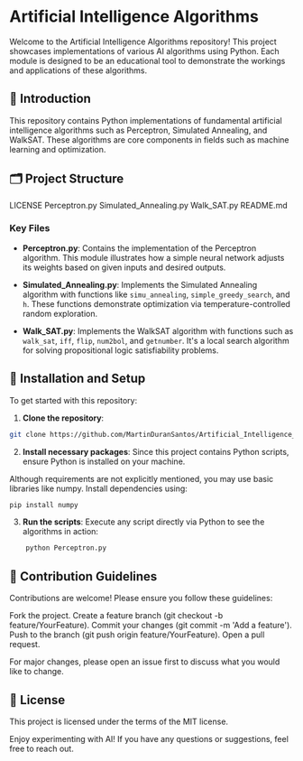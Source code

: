 
# Artificial Intelligence Algorithms

Welcome to the Artificial Intelligence Algorithms repository! This project showcases implementations of various AI algorithms using Python. Each module is designed to be an educational tool to demonstrate the workings and applications of these algorithms.

## 🌱 Introduction

This repository contains Python implementations of fundamental artificial intelligence algorithms such as Perceptron, Simulated Annealing, and WalkSAT. These algorithms are core components in fields such as machine learning and optimization.

## 🗂 Project Structure

LICENSE
Perceptron.py
Simulated_Annealing.py
Walk_SAT.py
README.md


### Key Files

- **Perceptron.py**: Contains the implementation of the Perceptron algorithm. This module illustrates how a simple neural network adjusts its weights based on given inputs and desired outputs.

- **Simulated_Annealing.py**: Implements the Simulated Annealing algorithm with functions like `simu_annealing`, `simple_greedy_search`, and `h`. These functions demonstrate optimization via temperature-controlled random exploration.

- **Walk_SAT.py**: Implements the WalkSAT algorithm with functions such as `walk_sat`, `iff`, `flip`, `num2bol`, and `getnumber`. It's a local search algorithm for solving propositional logic satisfiability problems.

## 🚀 Installation and Setup

To get started with this repository:

1. **Clone the repository**:
```bash
git clone https://github.com/MartinDuranSantos/Artificial_Intelligence_Algorithms.git
```

2. **Install necessary packages**:
Since this project contains Python scripts, ensure Python is installed on your machine.

Although requirements are not explicitly mentioned, you may use basic libraries like numpy. Install dependencies using:
```bash
pip install numpy
```

3. **Run the scripts**:
Execute any script directly via Python to see the algorithms in action:
```bash
    python Perceptron.py
```

## 🤝 Contribution Guidelines
Contributions are welcome! Please ensure you follow these guidelines:

Fork the project.
Create a feature branch (git checkout -b feature/YourFeature).
Commit your changes (git commit -m 'Add a feature').
Push to the branch (git push origin feature/YourFeature).
Open a pull request.

For major changes, please open an issue first to discuss what you would like to change.

## 📜 License
This project is licensed under the terms of the MIT license.

Enjoy experimenting with AI! If you have any questions or suggestions, feel free to reach out.

